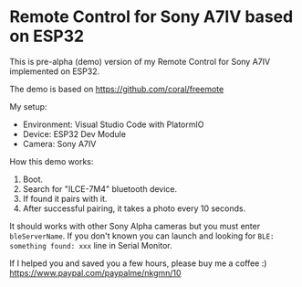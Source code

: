 # Remote Control for Sony A7IV based on ESP32

This is pre-alpha (demo) version of my Remote Control for Sony A7IV implemented on ESP32.

The demo is based on https://github.com/coral/freemote

My setup:
* Environment: Visual Studio Code with PlatormIO
* Device: ESP32 Dev Module
* Camera: Sony A7IV

How this demo works:
1. Boot.
2. Search for "ILCE-7M4" bluetooth device.
3. If found it pairs with it.
4. After successful pairing, it takes a photo every 10 seconds.

It should works with other Sony Alpha cameras but you must enter `bleServerName`.
If you don't known you can launch and looking for `BLE: something found: xxx` line in Serial Monitor.

If I helped you and saved you a few hours, please buy me a coffee :)
https://www.paypal.com/paypalme/nkgmn/10
